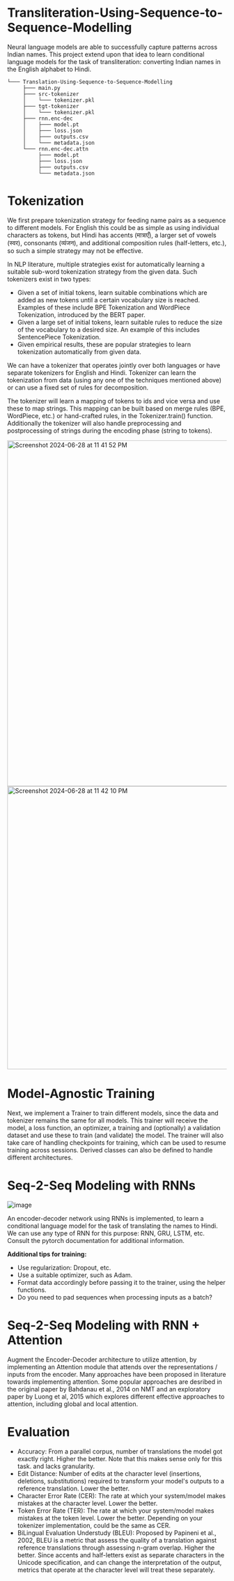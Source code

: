 # Transliteration-Using-Sequence-to-Sequence-Modelling

Neural language models are able to successfully capture patterns across Indian names. This project extend upon that idea to learn conditional language models for the task of transliteration: converting Indian names in the English alphabet to Hindi.
```
└─── Translation-Using-Sequence-to-Sequence-Modelling
     ├─── main.py
     ├─── src-tokenizer
     │    └─── tokenizer.pkl
     ├─── tgt-tokenizer
     │    └─── tokenizer.pkl
     ├─── rnn.enc-dec
     │    ├─── model.pt
     │    ├─── loss.json
     │    ├─── outputs.csv
     │    └─── metadata.json
     └─── rnn.enc-dec.attn
          ├─── model.pt
          ├─── loss.json
          ├─── outputs.csv
          └─── metadata.json
```
# Tokenization
We first prepare tokenization strategy for feeding name pairs as a sequence to different models. For English this could be as simple as using individual characters as tokens, but Hindi has accents (मात्राएँ), a larger set of vowels (स्वर), consonants (व्यंजन), and additional composition rules (half-letters, etc.), so such a simple strategy may not be effective.

In NLP literature, multiple strategies exist for automatically learning a suitable sub-word tokenization strategy from the given data. Such tokenizers exist in two types:

- Given a set of initial tokens, learn suitable combinations which are added as new tokens until a certain vocabulary size is reached. Examples of these include BPE Tokenization and WordPiece Tokenization, introduced by the BERT paper.
- Given a large set of initial tokens, learn suitable rules to reduce the size of the vocabulary to a desired size. An example of this includes SentencePiece Tokenization.
- Given empirical results, these are popular strategies to learn tokenization automatically from given data.

We can have a tokenizer that operates jointly over both languages or have separate tokenizers for English and Hindi.
Tokenizer can learn the tokenization from data (using any one of the techniques mentioned above) or can use a fixed set of rules for decomposition.

The tokenizer will learn a mapping of tokens to ids and vice versa and use these to map strings. This mapping can be built based on merge rules (BPE, WordPiece, etc.) or hand-crafted rules, in the Tokenizer.train() function. Additionally the tokenizer will also handle preprocessing and postprocessing of strings during the encoding phase (string to tokens).

<img width="794" alt="Screenshot 2024-06-28 at 11 41 52 PM" src="https://github.com/pritamgouda11/Translation-Using-Sequence-to-Sequence-Modelling/assets/46958858/59242a0e-7a6a-4bab-84d8-e047962013f1">

<img width="650" alt="Screenshot 2024-06-28 at 11 42 10 PM" src="https://github.com/pritamgouda11/Translation-Using-Sequence-to-Sequence-Modelling/assets/46958858/6e42e969-293f-4028-beaf-2a1d8d97a4dc">

# Model-Agnostic Training

Next, we implement a Trainer to train different models, since the data and tokenizer remains the same for all models. This trainer will receive the model, a loss function, an optimizer, a training and (optionally) a validation dataset and use these to train (and validate) the model. The trainer will also take care of handling checkpoints for training, which can be used to resume training across sessions. Derived classes can also be defined to handle different architectures.

# Seq-2-Seq Modeling with RNNs

![image](https://github.com/pritamgouda11/Translation-Using-Sequence-to-Sequence-Modelling/assets/46958858/54d89610-ded5-4032-a7c9-34f60a4882c9)

An encoder-decoder network using RNNs is implemented, to learn a conditional language model for the task of translating the names to Hindi. We can use any type of RNN for this purpose: RNN, GRU, LSTM, etc. Consult the pytorch documentation for additional information.

**Additional tips for training:**
  - Use regularization: Dropout, etc.
  - Use a suitable optimizer, such as Adam.
  - Format data accordingly before passing it to the trainer, using the helper functions.
  - Do you need to pad sequences when processing inputs as a batch?
    
# Seq-2-Seq Modeling with RNN + Attention
Augment the Encoder-Decoder architecture to utilize attention, by implementing an Attention module that attends over the representations / inputs from the encoder. Many approaches have been proposed in literature towards implementing attention. Some popular approaches are desribed in the original paper by Bahdanau et al., 2014 on NMT and an exploratory paper by Luong et al, 2015 which explores different effective approaches to attention, including global and local attention.

# Evaluation

- Accuracy: From a parallel corpus, number of translations the model got exactly right. Higher the better. Note that this makes sense only for this task. and lacks granularity.
- Edit Distance: Number of edits at the character level (insertions, deletions, substitutions) required to transform your model's outputs to a reference translation. Lower the better.
- Character Error Rate (CER): The rate at which your system/model makes mistakes at the character level. Lower the better.
- Token Error Rate (TER): The rate at which your system/model makes mistakes at the token level. Lower the better. Depending on your tokenizer implementation, could be the same as CER.
- BiLingual Evaluation Understudy (BLEU): Proposed by Papineni et al., 2002, BLEU is a metric that assess the quality of a translation against reference translations through assessing n-gram overlap. Higher the better.
Since accents and half-letters exist as separate characters in the Unicode specification, and can change the interpretation of the output, metrics that operate at the character level will treat these separately.

